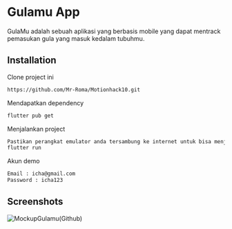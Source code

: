 # Gulamu App

GulaMu adalah sebuah aplikasi yang berbasis mobile yang dapat mentrack pemasukan gula yang masuk kedalam tubuhmu.

## Installation

Clone project ini

```bash
https://github.com/Mr-Roma/Motionhack10.git
```

Mendapatkan dependency

```bash
flutter pub get
```

Menjalankan project

```bash
Pastikan perangkat emulator anda tersambung ke internet untuk bisa menjalankan aplikasi ini, dan jalankan command :
flutter run
```

Akun demo

```bash
Email : icha@gmail.com
Password : icha123
```

## Screenshots

![MockupGulamu(Github)](https://github.com/Mr-Roma/Motionhack10/assets/114415380/9b0b08ea-54b0-4750-9f71-cf810b935722)



















